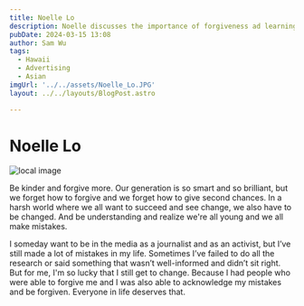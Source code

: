 ```yaml
---
title: Noelle Lo
description: Noelle discusses the importance of forgiveness ad learning from one's mistakes. 
pubDate: 2024-03-15 13:08
author: Sam Wu
tags:
  - Hawaii
  - Advertising
  - Asian
imgUrl: '../../assets/Noelle_Lo.JPG'
layout: ../../layouts/BlogPost.astro

---
```

# Noelle Lo

![local image](../../assets/Noelle_Lo.JPG)

Be kinder and forgive more. Our generation is so smart and so brilliant, but we forget how to forgive and we forget how to give second chances. In a harsh world where we all want to succeed and see change, we also have to be changed. And be understanding and realize we're all young and we all make mistakes. 

I someday want to be in the media as a journalist and as an activist, but I’ve still made a lot of mistakes in my life. Sometimes I’ve failed to do all the research or said something that wasn’t well-informed and didn’t sit right. But for me, I'm so lucky that I still get to change. Because I had people who were able to forgive me and I was also able to acknowledge my mistakes and be forgiven. Everyone in life deserves that.
